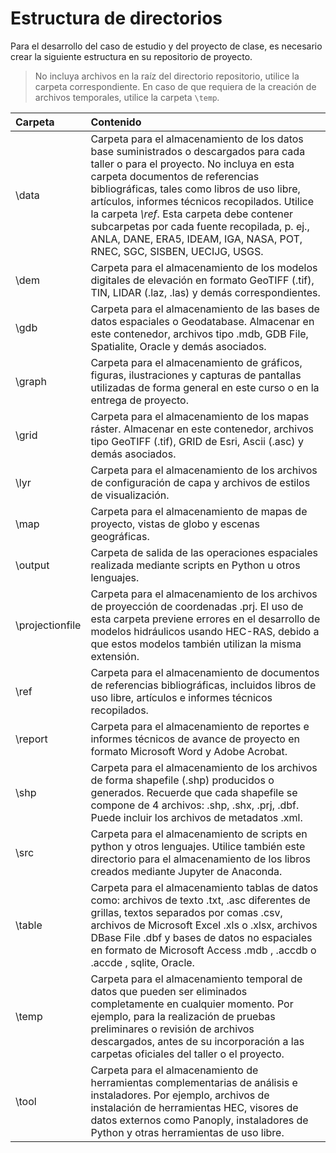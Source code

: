 # Estructura de directorios

Para el desarrollo del caso de estudio y del proyecto de clase, es necesario crear la siguiente estructura en su repositorio de proyecto.

> No incluya archivos en la raíz del directorio repositorio, utilice la carpeta correspondiente. En caso de que requiera de la creación de archivos temporales, utilice la carpeta `\temp`.


| Carpeta         | Contenido                                                                                                                                                                                                                                                                                                                                                                                                                                        |
|:----------------|:-------------------------------------------------------------------------------------------------------------------------------------------------------------------------------------------------------------------------------------------------------------------------------------------------------------------------------------------------------------------------------------------------------------------------------------------------|
| \data           | Carpeta para el almacenamiento de los datos base suministrados o descargados para cada taller o para el proyecto. No incluya en esta carpeta documentos de referencias bibliográficas, tales como libros de uso libre, artículos, informes técnicos recopilados. Utilice la carpeta _\ref_. Esta carpeta debe contener subcarpetas por cada fuente recopilada, p. ej., ANLA, DANE, ERA5, IDEAM, IGA, NASA, POT, RNEC, SGC, SISBEN, UECIJG, USGS. |
| \dem            | Carpeta para el almacenamiento de los modelos digitales de elevación en formato GeoTIFF (.tif), TIN, LIDAR (.laz, .las) y demás correspondientes.                                                                                                                                                                                                                                                                                                |
| \gdb            | Carpeta para el almacenamiento de las bases de datos espaciales o Geodatabase. Almacenar en este contenedor, archivos tipo .mdb, GDB File, Spatialite, Oracle y demás asociados.                                                                                                                                                                                                                                                                 |
| \graph          | Carpeta para el almacenamiento de gráficos, figuras, ilustraciones y capturas de pantallas utilizadas de forma general en este curso o en la entrega de proyecto.                                                                                                                                                                                                                                                                                |
| \grid           | Carpeta para el almacenamiento de los mapas ráster. Almacenar en este contenedor, archivos tipo GeoTIFF (.tif), GRID de Esri, Ascii (.asc) y demás asociados.                                                                                                                                                                                                                                                                                    |
| \lyr            | Carpeta para el almacenamiento de los archivos de configuración de capa y archivos de estilos de visualización.                                                                                                                                                                                                                                                                                                                                  |
| \map            | Carpeta para el almacenamiento de mapas de proyecto, vistas de globo y escenas geográficas.                                                                                                                                                                                                                                                                                                                                                      |
| \output         | Carpeta de salida de las operaciones espaciales realizada mediante scripts en Python u otros lenguajes.                                                                                                                                                                                                                                                                                                                                          |
| \projectionfile | Carpeta para el almacenamiento de los archivos de proyección de coordenadas .prj. El uso de esta carpeta previene errores en el desarrollo de modelos hidráulicos usando HEC-RAS, debido a que estos modelos también utilizan la misma extensión.                                                                                                                                                                                                |
| \ref            | Carpeta para el almacenamiento de documentos de referencias bibliográficas, incluidos libros de uso libre, artículos e informes técnicos recopilados.                                                                                                                                                                                                                                                                                            |
| \report         | Carpeta para el almacenamiento de reportes e informes técnicos de avance de proyecto en formato Microsoft Word y Adobe Acrobat.                                                                                                                                                                                                                                                                                                                  |
| \shp            | Carpeta para el almacenamiento de los archivos de forma shapefile (.shp) producidos o generados. Recuerde que cada shapefile se compone de 4 archivos: .shp, .shx, .prj, .dbf. Puede incluir los archivos de metadatos .xml.                                                                                                                                                                                                                     |
| \src            | Carpeta para el almacenamiento de scripts en python y otros lenguajes. Utilice también este directorio para el almacenamiento de los libros creados mediante Jupyter de Anaconda.                                                                                                                                                                                                                                                                |
| \table          | Carpeta para el almacenamiento tablas de datos como: archivos de texto .txt, .asc diferentes de grillas, textos separados por comas .csv, archivos de Microsoft Excel .xls o .xlsx, archivos DBase File .dbf y bases de datos no espaciales en formato de Microsoft Access .mdb , .accdb o .accde , sqlite, Oracle.                                                                                                                              |
| \temp           | Carpeta para el almacenamiento temporal de datos que pueden ser eliminados completamente en cualquier momento. Por ejemplo, para la realización de pruebas preliminares o revisión de archivos descargados, antes de su incorporación a las carpetas oficiales del taller o el proyecto.                                                                                                                                                         |
| \tool           | Carpeta para el almacenamiento de herramientas complementarias de análisis e instaladores. Por ejemplo, archivos de instalación de herramientas HEC, visores de datos externos como Panoply, instaladores de Python y otras herramientas de uso libre.                                                                                                                                                                                           |

